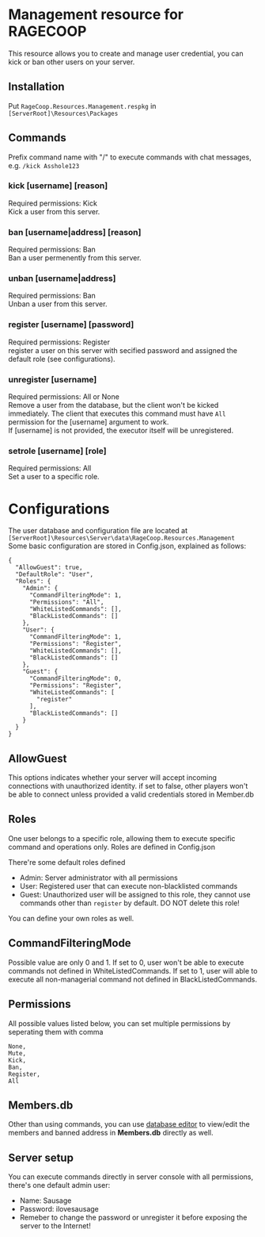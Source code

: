 # Management resource for RAGECOOP

This resource allows you to create and manage user credential, you can kick or ban other users on your server.

## Installation
Put `RageCoop.Resources.Management.respkg` in `[ServerRoot]\Resources\Packages`

## Commands

Prefix command name with "/" to execute commands with chat messages, e.g. `/kick Asshole123`

### kick [username] [reason]
Required permissions: Kick <br/>
Kick a user from this server.

### ban [username|address] [reason]
Required permissions: Ban <br/>
Ban a user permenently from this server.

### unban [username|address]
Required permissions: Ban <br/>
Unban a user from this server.

### register [username] [password]
Required permissions: Register <br/>
register a user on this server with secified password and assigned the default role (see configurations).

### unregister [username]
Required permissions: All or None <br/>
Remove a user from the database, but the client won't be kicked immediately.
The client that executes this command must have `All` permission for the [username] argument to work. <br/>
If [username] is not provided, the executor itself will be unregistered.

### setrole [username] [role]
Required permissions: All <br/>
Set a user to a specific role.

# Configurations
The user database and configuration file are located at `[ServerRoot]\Resources\Server\data\RageCoop.Resources.Management` <br/>
Some basic configuration are stored in Config.json, explained as follows:
```
{
  "AllowGuest": true,
  "DefaultRole": "User",
  "Roles": {
    "Admin": {
      "CommandFilteringMode": 1,
      "Permissions": "All",
      "WhiteListedCommands": [],
      "BlackListedCommands": []
    },
    "User": {
      "CommandFilteringMode": 1,
      "Permissions": "Register",
      "WhiteListedCommands": [],
      "BlackListedCommands": []
    },
    "Guest": {
      "CommandFilteringMode": 0,
      "Permissions": "Register",
      "WhiteListedCommands": [
        "register"
      ],
      "BlackListedCommands": []
    }
  }
}
```

## AllowGuest
This options indicates whether your server will accept incoming connections with unauthorized identity. if set to false, other players won't be able to connect unless provided a valid credentials stored in Member.db


## Roles
One user belongs to a specific role, allowing them to execute specific command and operations only.
Roles are defined in Config.json


There're some default roles defined
- Admin: Server administrator with all permissions
- User: Registered user that can execute non-blacklisted commands
- Guest: Unauthorized user will be assigned to this role, they cannot use commands other than `register` by default. DO NOT delete this role!

You can define your own roles as well.

## CommandFilteringMode
Possible value are only 0 and 1.
If set to 0, user won't be able to execute commands not defined in WhiteListedCommands.
If set to 1, user will able to execute all non-managerial command not defined in BlackListedCommands.
## Permissions
All possible values listed below, you can set multiple permissions by seperating them with comma
```
None,
Mute,
Kick,
Ban,
Register,
All
```

## Members.db
Other than using commands, you can use [database editor](https://sqlitebrowser.org/) to view/edit the members and banned address in **Members.db** directly as well. 

## Server setup
You can execute commands directly in server console with all permissions, there's one default admin user:<br/>
- Name: Sausage
- Password: ilovesausage
- Remeber to change the password or unregister it before exposing the server to the Internet!

